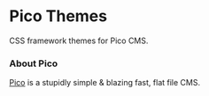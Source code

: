 # Pico Themes

CSS framework themes for Pico CMS.

### About Pico

[Pico](http://picocms.org/) is a stupidly simple & blazing fast, flat file CMS.
